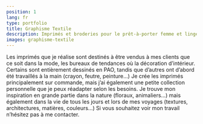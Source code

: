 ```yaml
---
position: 1
lang: fr
type: portfolio
title: Graphisme Textile
description: Imprimés et broderies pour le prêt-à-porter femme et linge de maison
images: graphisme-textile
---
```


Les imprimés que je réalise sont destinés à être vendus à mes clients que ce soit dans la mode, les bureaux de tendances où la décoration d’intérieur.
Certains sont entièrement dessinés en PAO, tandis que d’autres ont d’abord été travaillés à la main (crayon, feutre, peinture…)
Je crée les imprimés principalement sur commande, mais j’ai également une petite collection personnelle que je peux réadapter selon les besoins.
Je trouve mon inspiration en grande partie dans la nature (floraux, animaliers…) mais également dans la vie de tous les jours et lors de mes voyages (textures, architectures, matières, couleurs…)
Si vous souhaitez voir mon travail n’hésitez pas à me contacter.